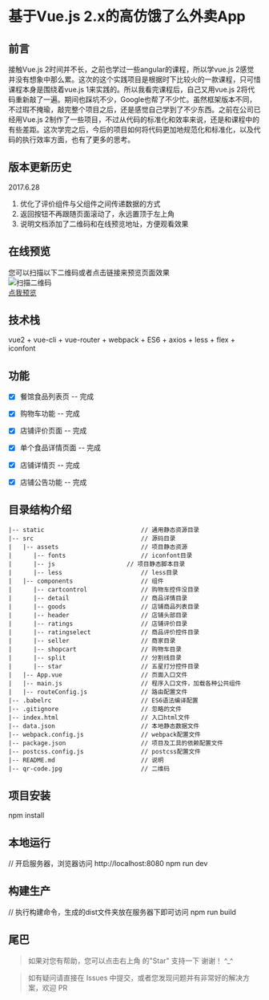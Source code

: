 # 基于Vue.js 2.x的高仿饿了么外卖App #

## 前言

接触Vue.js 2时间并不长，之前也学过一些angular的课程，所以学vue.js 2感觉并没有想象中那么累。这次的这个实践项目是根据时下比较火的一款课程，只可惜课程本身是围绕着vue.js 1来实践的。所以我看完课程后，自己又用vue.js 2将代码重新敲了一遍。期间也踩坑不少，Google也帮了不少忙。虽然框架版本不同，不过瑕不掩瑜，敲完整个项目之后，还是感觉自己学到了不少东西。之前在公司已经用Vue.js 2制作了一些项目，不过从代码的标准化和效率来说，还是和课程中的有些差距。这次学完之后，今后的项目如何将代码更加地规范化和标准化，以及代码的执行效率方面，也有了更多的思考。


## 版本更新历史

2017.6.28

1. 优化了评价组件与父组件之间传递数据的方式
2. 返回按钮不再跟随页面滚动了，永远置顶于左上角
3. 说明文档添加了二维码和在线预览地址，方便观看效果


## 在线预览

您可以扫描以下二维码或者点击链接来预览页面效果<br />
![扫描二维码](http://lizhigang.cn/ele/qr-code.jpg)<br />
<a href="http://lizhigang.cn/ele" target="_blank">点我预览</a>


## 技术栈

vue2 + vue-cli + vue-router + webpack + ES6 + axios + less + flex + iconfont


## 功能
- [x] 餐馆食品列表页 -- 完成
- [x] 购物车功能 -- 完成
- [x] 店铺评价页面 -- 完成
- [x] 单个食品详情页面 -- 完成
- [x] 店铺详情页 -- 完成
- [x] 店铺公告功能 -- 完成


## 目录结构介绍 ##

	|-- static                           // 通用静态资源目录
	|-- src                              // 源码目录
	|   |-- assets                       // 项目静态资源
	|      |-- fonts                     // iconfont目录
	|      |-- js           	     // 项目静态脚本目录
	|      |-- less                      // less目录
	|   |-- components                   // 组件
	|      |-- cartcontrol               // 购物车控件没目录
	|      |-- detail                    // 商品详情目录
	|      |-- goods                     // 店铺商品列表目录
	|      |-- header                    // 店铺头部目录
	|      |-- ratings                   // 店铺评价目录
	|      |-- ratingselect              // 商品评价控件目录
	|      |-- seller                    // 商家目录
	|      |-- shopcart                  // 购物车目录
	|      |-- split                     // 分割线目录
	|      |-- star                      // 五星打分控件目录
	|   |-- App.vue                      // 页面入口文件
	|   |-- main.js                      // 程序入口文件，加载各种公共组件
	|   |-- routeConfig.js               // 路由配置文件
	|-- .babelrc                         // ES6语法编译配置
	|-- .gitignore                       // 忽略的文件
	|-- index.html                       // 入口html文件
	|-- data.json                        // 本地静态数据文件
	|-- webpack.config.js                // webpack配置文件
	|-- package.json                     // 项目及工具的依赖配置文件
	|-- postcss.config.js                // postcss配置文件
	|-- README.md                        // 说明
	|-- qr-code.jpg                      // 二维码


## 项目安装

npm install


## 本地运行

// 开启服务器，浏览器访问 http://localhost:8080
npm run dev


## 构建生产

// 执行构建命令，生成的dist文件夹放在服务器下即可访问
npm run build


## 尾巴

>  如果对您有帮助，您可以点击右上角 的"Star" 支持一下 谢谢！ ^_^

>  如有疑问请直接在 Issues 中提交，或者您发现问题并有非常好的解决方案，欢迎 PR 
